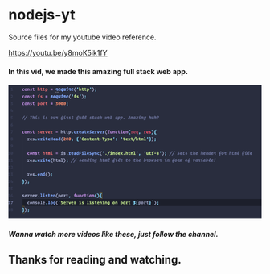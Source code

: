 # nodejs-yt

Source files for my youtube video reference.

https://youtu.be/y8moK5ik1fY

#### In this vid, we made this amazing full stack web app.

<img src="./fswa.png">

##### Wanna watch more videos like these, just follow the channel.

## Thanks for reading and watching.